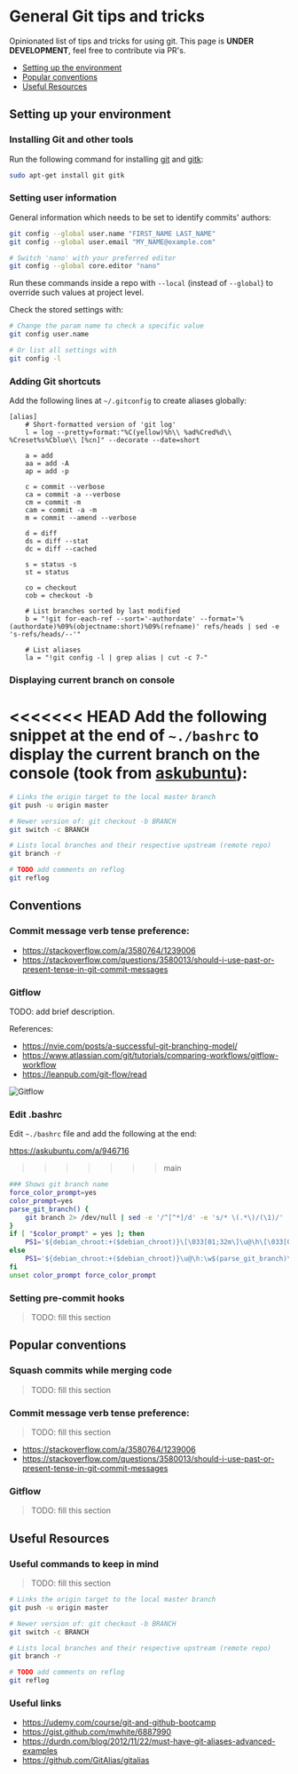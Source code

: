 # General Git tips and tricks

Opinionated list of tips and tricks for using git. This page is **UNDER DEVELOPMENT**, feel free to
contribute via PR's.

- [Setting up the environment](#setting-up-your-environment)
- [Popular conventions](#popular-conventions)
- [Useful Resources](#useful-resources)

## Setting up your environment

### Installing Git and other tools

Run the following command for installing [git](https://git-scm.com/) and [gitk](https://git-scm.com/docs/gitk):

```bash
sudo apt-get install git gitk
```

### Setting user information

General information which needs to be set to identify commits' authors:

```bash
git config --global user.name "FIRST_NAME LAST_NAME"
git config --global user.email "MY_NAME@example.com"

# Switch 'nano' with your preferred editor
git config --global core.editor "nano"
```

Run these commands inside a repo with `--local` (instead of `--global`) to override such values at project level.

Check the stored settings with:

```bash
# Change the param name to check a specific value
git config user.name

# Or list all settings with
git config -l
```

### Adding Git shortcuts

Add the following lines at `~/.gitconfig` to create aliases globally:

```gitconfig
[alias]
    # Short-formatted version of 'git log'
    l = log --pretty=format:"%C(yellow)%h\\ %ad%Cred%d\\ %Creset%s%Cblue\\ [%cn]" --decorate --date=short

    a = add
    aa = add -A
    ap = add -p

    c = commit --verbose
    ca = commit -a --verbose
    cm = commit -m
    cam = commit -a -m
    m = commit --amend --verbose

    d = diff
    ds = diff --stat
    dc = diff --cached

    s = status -s
    st = status

    co = checkout
    cob = checkout -b

    # List branches sorted by last modified
    b = "!git for-each-ref --sort='-authordate' --format='%(authordate)%09%(objectname:short)%09%(refname)' refs/heads | sed -e 's-refs/heads/--'"

    # List aliases
    la = "!git config -l | grep alias | cut -c 7-"
```

### Displaying current branch on console

<<<<<<< HEAD
Add the following snippet at the end of `~./bashrc` to display the current branch on the console (took
from [askubuntu](https://askubuntu.com/a/946716)):
=======

```bash
# Links the origin target to the local master branch
git push -u origin master

# Newer version of: git checkout -b BRANCH
git switch -c BRANCH

# Lists local branches and their respective upstream (remote repo)
git branch -r

# TODO add comments on reflog
git reflog
```

## Conventions

### Commit message verb tense preference:

- https://stackoverflow.com/a/3580764/1239006
- https://stackoverflow.com/questions/3580013/should-i-use-past-or-present-tense-in-git-commit-messages

### Gitflow

TODO: add brief description.

References:

- https://nvie.com/posts/a-successful-git-branching-model/
- https://www.atlassian.com/git/tutorials/comparing-workflows/gitflow-workflow
- https://leanpub.com/git-flow/read

![Gitflow](images/git-flow-nvie.png "Author: Vincent Driessen - Original blog post: http://nvie.com/posts/a-succesful-git-branching-model")

### Edit .bashrc

Edit `~./bashrc` file and add the following at the end:

https://askubuntu.com/a/946716

> > > > > > > main

```bash
### Shows git branch name
force_color_prompt=yes
color_prompt=yes
parse_git_branch() {
    git branch 2> /dev/null | sed -e '/^[^*]/d' -e 's/* \(.*\)/(\1)/'
}
if [ "$color_prompt" = yes ]; then
    PS1='${debian_chroot:+($debian_chroot)}\[\033[01;32m\]\u@\h\[\033[00m\]:\[\033[01;34m\]\w\[\033[01;31m\]$(parse_git_branch)\[\033[00m\]\$ '
else
    PS1='${debian_chroot:+($debian_chroot)}\u@\h:\w$(parse_git_branch)\$ '
fi
unset color_prompt force_color_prompt
```

### Setting pre-commit hooks

> TODO: fill this section

## Popular conventions

### Squash commits while merging code

> TODO: fill this section

### Commit message verb tense preference:

> TODO: fill this section

- https://stackoverflow.com/a/3580764/1239006
- https://stackoverflow.com/questions/3580013/should-i-use-past-or-present-tense-in-git-commit-messages

### Gitflow

> TODO: fill this section

## Useful Resources

### Useful commands to keep in mind

> TODO: fill this section

```bash
# Links the origin target to the local master branch
git push -u origin master

# Newer version of: git checkout -b BRANCH
git switch -c BRANCH

# Lists local branches and their respective upstream (remote repo)
git branch -r

# TODO add comments on reflog
git reflog
```

### Useful links

- https://udemy.com/course/git-and-github-bootcamp
- https://gist.github.com/mwhite/6887990
- https://durdn.com/blog/2012/11/22/must-have-git-aliases-advanced-examples
- https://github.com/GitAlias/gitalias
